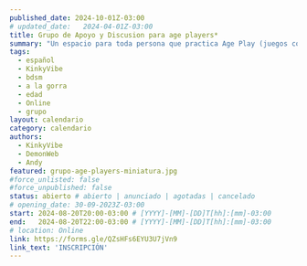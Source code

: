```yaml
---
published_date: 2024-10-01Z-03:00
# updated_date:   2024-04-01Z-03:00
title: Grupo de Apoyo y Discusion para age players*
summary: "Un espacio para toda persona que practica Age Play (juegos con la edad) y quiere venir a compartir con otres sobre estas vivencias."
tags:
  - español
  - KinkyVibe
  - bdsm
  - a la gorra
  - edad
  - Online
  - grupo
layout: calendario
category: calendario
authors:
  - KinkyVibe
  - DemonWeb
  - Andy
featured: grupo-age-players-miniatura.jpg
#force_unlisted: false
#force_unpublished: false
status: abierto # abierto | anunciado | agotadas | cancelado
# opening_date: 30-09-2023Z-03:00
start: 2024-08-20T20:00-03:00 # [YYYY]-[MM]-[DD]T[hh]:[mm]-03:00
end:   2024-08-20T22:00-03:00 # [YYYY]-[MM]-[DD]T[hh]:[mm]-03:00
# location: Online
link: https://forms.gle/QZsHFs6EYU3U7jVn9
link_text: 'INSCRIPCIÓN'
---
```

